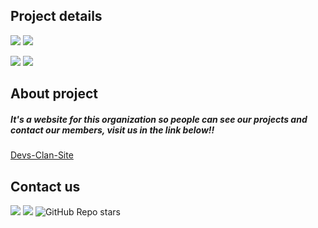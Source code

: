 ## Project details

<img src="https://img.shields.io/badge/owner-devs--clan-orange">  <img src="https://img.shields.io/badge/project%20name-devs--clan--site-orange">

<img src="https://img.shields.io/badge/project in process-darkgreen">  <img src="https://img.shields.io/badge/available to use-green">

## About project
##### It's a website for this organization so people can see our projects and contact our members, visit us in the link below!!
<a href="https://devs-clan.github.io/devs-clan-site/" target="_blank">Devs-Clan-Site</a>

## Contact us

<img src="https://img.shields.io/github/followers/devs-clan?style=social"> <img src="https://img.shields.io/github/forks/devs-clan/devs-clan-site?style=social"> <img alt="GitHub Repo stars" src="https://img.shields.io/github/stars/devs-clan/devs-clan-site?style=social">
